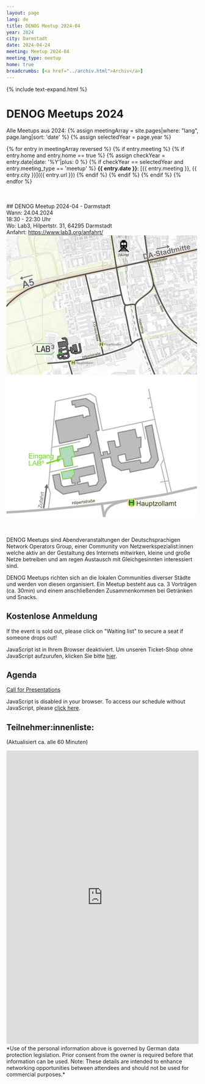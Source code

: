```yaml
---
layout: page
lang: de
title: DENOG Meetup 2024-04
year: 2024
city: Darmstadt
date: 2024-04-24
meeting: Meetup 2024-04
meeting_type: meetup
home: true
breadcrumbs: [<a href="../archiv.html">Archiv</a>]
---
```


{% include text-expand.html %}

# DENOG Meetups 2024

Alle Meetups aus 2024: 
{% assign meetingArray = site.pages|where: "lang", page.lang|sort: 'date' %}
{% assign selectedYear = page.year %}

{% for entry in meetingArray reversed %}
    {% if entry.meeting %}
        {% if entry.home and entry.home == true %}
            {% assign checkYear = entry.date|date: '%Y'|plus: 0 %}
            {% if checkYear == selectedYear and entry.meeting_type == 'meetup' %}
**{{ entry.date }}**: [{{ entry.meeting }}, {{ entry.city }}]({{ entry.url }})
           {% endif %}
        {% endif %}
    {% endif %}
{% endfor %}

<br>
<br>
## DENOG Meetup 2024-04 - Darmstadt<br />
Wann: 24.04.2024<br />
18:30 - 22:30 Uhr<br />
Wo: Lab3, Hilpertstr. 31, 64295 Darmstadt<br />
Anfahrt: <a href="https://www.lab3.org/anfahrt/">https://www.lab3.org/anfahrt/</a><br />
<img width="500px" src="/images/meetups/Anfahrt_LAB3eV.jpg" />
<img width="500px" src="/images/meetups/LAB_Eingang.png" /><br />
<br>
<br>

DENOG Meetups sind Abendveranstaltungen der Deutschsprachigen Network Operators Group, einer Community von Netzwerkspezialist:innen welche aktiv an der Gestaltung des Internets mitwirken, kleine und große Netze betreiben und am regen Austausch mit Gleichgesinnten interessiert sind.

DENOG Meetups richten sich an die lokalen Communities diverser Städte und werden von diesen organisiert. Ein Meetup besteht aus ca. 3 Vorträgen (ca. 30min) und einem anschließenden Zusammenkommen bei Getränken und Snacks. 

## Kostenlose Anmeldung 

If the event is sold out, please click on "Waiting list" to secure a seat if someone drops out! 

<pretix-widget event="https://pretix.eu/denog/denogmeetup24-04/"></pretix-widget>
<noscript>
   <div class="pretix-widget">
        <div class="pretix-widget-info-message">
            JavaScript ist in Ihrem Browser deaktiviert. Um unseren Ticket-Shop ohne JavaScript aufzurufen, klicken Sie bitte <a target="_blank" rel="noopener" href="https://pretix.eu/denog/denogmeetup24-04/">hier</a>.
        </div>
    </div>
</noscript>

## Agenda

[Call for Presentations](https://pretalx.com/denog-meetup-2024-04/cfp)

<pretalx-schedule event-url="https://pretalx.com/denog-meetup-2024-04/" locale="de" format="grid" style="--pretalx-clr-primary: #3aa57c"></pretalx-schedule>
<noscript>
   <div class="pretalx-widget">
        <div class="pretalx-widget-info-message">
            JavaScript is disabled in your browser. To access our schedule without JavaScript,
            please <a target="_blank" href="https://pretalx.com/denog-meetup-2024-04/schedule/">click here</a>.
        </div>
    </div>
</noscript>

## Teilnehmer:innenliste:
(Aktualisiert ca. alle 60 Minuten)<br>
<iframe src="https://www.denog.de/pretix-attendeelist/denogmeetup24-04/" width="100%" height="768" frameborder="0" scrolling="yes" marginheight="0" marginwidth="0" name="Attendeelist" title="DENOG Meetup 2024-04 Attendees">
</iframe>
<br>
*Use of the personal information above is governed by German data protection legislation. Prior consent from the owner is required before that information can be used. Note: These details are intended to enhance networking opportunities between attendees and should not be used for commercial purposes.*

